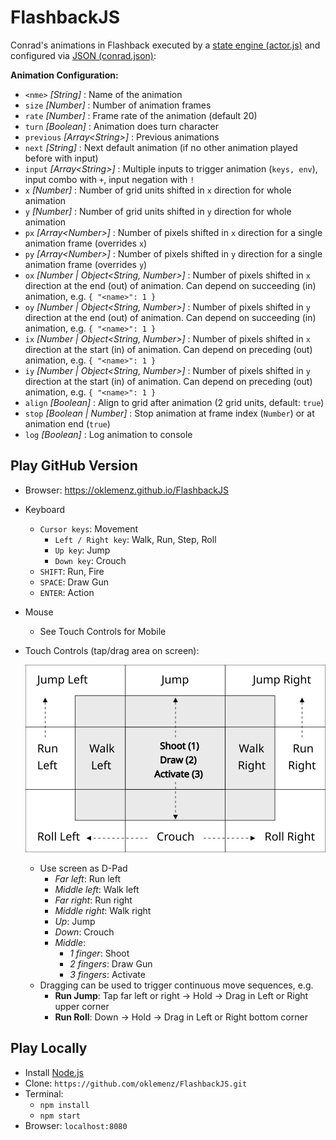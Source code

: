 # FlashbackJS

Conrad's animations in Flashback executed by a [state engine (actor.js)](./js/actor.js) and configured via [JSON (conrad.json)](./assets/anim/conrad.json):

**Animation Configuration:**
- `<nme>` _[String]_ : Name of the animation 
- `size` _[Number]_ : Number of animation frames
- `rate` _[Number]_ : Frame rate of the animation (default 20)
- `turn` _[Boolean]_ : Animation does turn character
- `previous` _[Array\<String\>]_ : Previous animations
- `next` _[String]_ : Next default animation (if no other animation played before with input)
- `input` _[Array\<String\>]_ : Multiple inputs to trigger animation (`keys, env`), input combo with `+`, input negation with `!`
- `x` _[Number]_ : Number of grid units shifted in `x` direction for whole animation
- `y` _[Number]_ : Number of grid units shifted in `y` direction for whole animation
- `px` _[Array\<Number\>]_ : Number of pixels shifted in `x` direction for a single animation frame (overrides `x`)
- `py` _[Array\<Number\>]_ : Number of pixels shifted in `y` direction for a single animation frame (overrides `y`)
- `ox` _[Number | Object\<String, Number\>]_ : Number of pixels shifted in `x` direction at the end (out) of animation. Can depend on succeeding (in) animation, e.g. `{ "<name>": 1 }`   
- `oy` _[Number | Object\<String, Number\>]_ : Number of pixels shifted in `y` direction at the end (out) of animation. Can depend on succeeding (in) animation, e.g. `{ "<name>": 1 }`
- `ix` _[Number | Object\<String, Number\>]_ : Number of pixels shifted in `x` direction at the start (in) of animation. Can depend on preceding (out) animation, e.g. `{ "<name>": 1 }`
- `iy` _[Number | Object\<String, Number\>]_ : Number of pixels shifted in `y` direction at the start (in) of animation. Can depend on preceding (out) animation, e.g. `{ "<name>": 1 }`
- `align` _[Boolean]_ : Align to grid after animation (2 grid units, default: `true`)
- `stop` _[Boolean | Number]_ : Stop animation at frame index (`Number`) or at animation end (`true`)
- `log` _[Boolean]_ : Log animation to console

## Play GitHub Version

- Browser: https://oklemenz.github.io/FlashbackJS
- Keyboard
  - `Cursor keys`: Movement
    - `Left / Right key`: Walk, Run, Step, Roll
    - `Up key`: Jump
    - `Down key`: Crouch
  - `SHIFT`: Run, Fire
  - `SPACE`: Draw Gun
  - `ENTER`: Action
- Mouse
  - See Touch Controls for Mobile
- Touch Controls (tap/drag area on screen):

  ![Mobile](assets/mobile.svg)
 
  - Use screen as D-Pad
    - _Far left_: Run left
    - _Middle left_: Walk left
    - _Far right_: Run right
    - _Middle right_: Walk right
    - _Up_: Jump
    - _Down_: Crouch
    - _Middle_:
      - _1 finger_: Shoot
      - _2 fingers_: Draw Gun
      - _3 fingers_: Activate
  - Dragging can be used to trigger continuous move sequences, e.g.
    - **Run Jump**: Tap far left or right -> Hold -> Drag in Left or Right upper corner
    - **Run Roll**: Down -> Hold -> Drag in Left or Right bottom corner

## Play Locally

- Install [Node.js](https://nodejs.org)
- Clone: `https://github.com/oklemenz/FlashbackJS.git`
- Terminal:
  - `npm install`
  - `npm start`
- Browser: `localhost:8080`
